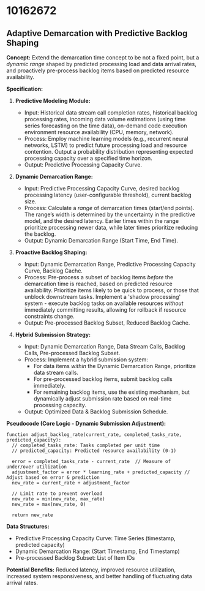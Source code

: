 # 10162672

## Adaptive Demarcation with Predictive Backlog Shaping

**Concept:** Extend the demarcation time concept to be not a fixed point, but a *dynamic range* shaped by predicted processing load and data arrival rates, and proactively pre-process backlog items based on predicted resource availability.

**Specification:**

1.  **Predictive Modeling Module:**
    *   Input: Historical data stream call completion rates, historical backlog processing rates, incoming data volume estimations (using time series forecasting on the time data), on-demand code execution environment resource availability (CPU, memory, network).
    *   Process: Employ machine learning models (e.g., recurrent neural networks, LSTM) to predict future processing load and resource contention. Output a probability distribution representing expected processing capacity over a specified time horizon.
    *   Output: Predictive Processing Capacity Curve.

2.  **Dynamic Demarcation Range:**
    *   Input: Predictive Processing Capacity Curve, desired backlog processing latency (user-configurable threshold), current backlog size.
    *   Process: Calculate a *range* of demarcation times (start/end points). The range’s width is determined by the uncertainty in the predictive model, and the desired latency. Earlier times within the range prioritize processing newer data, while later times prioritize reducing the backlog.
    *   Output: Dynamic Demarcation Range (Start Time, End Time).

3.  **Proactive Backlog Shaping:**
    *   Input: Dynamic Demarcation Range, Predictive Processing Capacity Curve, Backlog Cache.
    *   Process:  Pre-process a subset of backlog items *before* the demarcation time is reached, based on predicted resource availability.  Prioritize items likely to be quick to process, or those that unblock downstream tasks. Implement a 'shadow processing' system - execute backlog tasks on available resources *without* immediately committing results, allowing for rollback if resource constraints change.
    *   Output: Pre-processed Backlog Subset, Reduced Backlog Cache.

4.  **Hybrid Submission Strategy:**
    *   Input: Dynamic Demarcation Range, Data Stream Calls, Backlog Calls, Pre-processed Backlog Subset.
    *   Process: Implement a hybrid submission system:
        *   For data items *within* the Dynamic Demarcation Range, prioritize data stream calls.
        *   For pre-processed backlog items, submit backlog calls immediately.
        *   For remaining backlog items, use the existing mechanism, but dynamically adjust submission rate based on real-time processing capacity.
    *   Output: Optimized Data & Backlog Submission Schedule.

**Pseudocode (Core Logic - Dynamic Submission Adjustment):**

```
function adjust_backlog_rate(current_rate, completed_tasks_rate, predicted_capacity):
  // completed_tasks_rate: Tasks completed per unit time
  // predicted_capacity: Predicted resource availability (0-1)

  error = completed_tasks_rate - current_rate  // Measure of under/over utilization
  adjustment_factor = error * learning_rate + predicted_capacity // Adjust based on error & prediction
  new_rate = current_rate + adjustment_factor
  
  // Limit rate to prevent overload
  new_rate = min(new_rate, max_rate)
  new_rate = max(new_rate, 0)
  
  return new_rate
```

**Data Structures:**

*   Predictive Processing Capacity Curve: Time Series (timestamp, predicted capacity)
*   Dynamic Demarcation Range: (Start Timestamp, End Timestamp)
*   Pre-processed Backlog Subset: List of Item IDs

**Potential Benefits:** Reduced latency, improved resource utilization, increased system responsiveness, and better handling of fluctuating data arrival rates.
